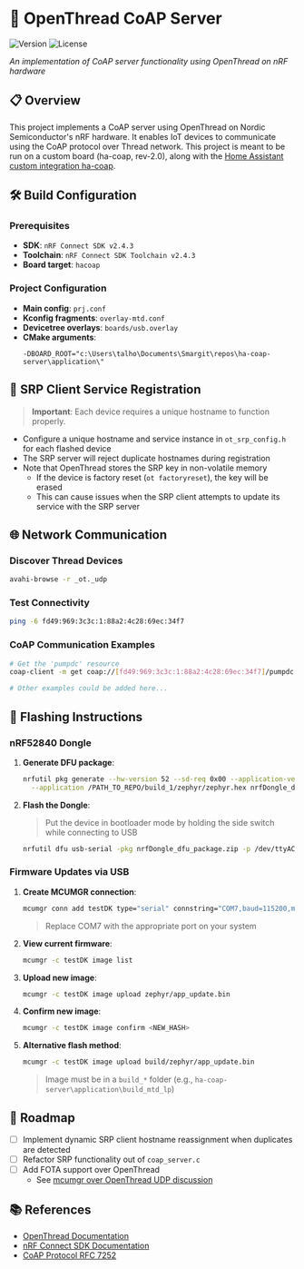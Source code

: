 # 📡 OpenThread CoAP Server

![Version](https://img.shields.io/badge/nRF%20SDK-v2.4-blue)
![License](https://img.shields.io/badge/license-MIT-green)

*An implementation of CoAP server functionality using OpenThread on nRF hardware*

## 📋 Overview

This project implements a CoAP server using OpenThread on Nordic Semiconductor's nRF hardware. It enables IoT devices to communicate using the CoAP protocol over Thread network.
This project is meant to be run on a custom board (ha-coap, rev-2.0), along with the [Home Assistant custom integration ha-coap](https://github.com/yanntalhouarne/ha-coap-integration).

## 🛠️ Build Configuration

### Prerequisites
- **SDK**: `nRF Connect SDK v2.4.3`
- **Toolchain**: `nRF Connect SDK Toolchain v2.4.3`
- **Board target**: `hacoap`

### Project Configuration
- **Main config**: `prj.conf`
- **Kconfig fragments**: `overlay-mtd.conf`
- **Devicetree overlays**: `boards/usb.overlay`
- **CMake arguments**:
  ```
  -DBOARD_ROOT="c:\Users\talho\Documents\Smargit\repos\ha-coap-server\application\"
  ```

## 🔄 SRP Client Service Registration

> **Important**: Each device requires a unique hostname to function properly.

- Configure a unique hostname and service instance in `ot_srp_config.h` for each flashed device
- The SRP server will reject duplicate hostnames during registration
- Note that OpenThread stores the SRP key in non-volatile memory
  - If the device is factory reset (`ot factoryreset`), the key will be erased
  - This can cause issues when the SRP client attempts to update its service with the SRP server

## 🌐 Network Communication

### Discover Thread Devices
```bash
avahi-browse -r _ot._udp
```

### Test Connectivity
```bash
ping -6 fd49:969:3c3c:1:88a2:4c28:69ec:34f7
```

### CoAP Communication Examples
```bash
# Get the 'pumpdc' resource
coap-client -m get coap://[fd49:969:3c3c:1:88a2:4c28:69ec:34f7]/pumpdc -v 6

# Other examples could be added here...
```

## 📲 Flashing Instructions

### nRF52840 Dongle

1. **Generate DFU package**:
   ```bash
   nrfutil pkg generate --hw-version 52 --sd-req 0x00 --application-version 1 \
     --application /PATH_TO_REPO/build_1/zephyr/zephyr.hex nrfDongle_dfu_package.zip
   ```

2. **Flash the Dongle**:
   > Put the device in bootloader mode by holding the side switch while connecting to USB
   ```bash
   nrfutil dfu usb-serial -pkg nrfDongle_dfu_package.zip -p /dev/ttyACM0
   ```

### Firmware Updates via USB

1. **Create MCUMGR connection**:
   ```bash
   mcumgr conn add testDK type="serial" connstring="COM7,baud=115200,mtu=512"
   ```
   > Replace COM7 with the appropriate port on your system

2. **View current firmware**:
   ```bash
   mcumgr -c testDK image list
   ```

3. **Upload new image**:
   ```bash
   mcumgr -c testDK image upload zephyr/app_update.bin
   ```

4. **Confirm new image**:
   ```bash
   mcumgr -c testDK image confirm <NEW_HASH>
   ```

5. **Alternative flash method**:
   ```bash
   mcumgr -c testDK image upload build/zephyr/app_update.bin
   ```
   > Image must be in a `build_*` folder (e.g., `ha-coap-server\application\build_mtd_lp`)

## 📝 Roadmap

- [ ] Implement dynamic SRP client hostname reassignment when duplicates are detected
- [ ] Refactor SRP functionality out of `coap_server.c`
- [ ] Add FOTA support over OpenThread
  - See [mcumgr over OpenThread UDP discussion](https://devzone.nordicsemi.com/f/nordic-q-a/96148/mcumgr-over-openthread-udp-error-8)

## 📚 References

- [OpenThread Documentation](https://openthread.io/guides)
- [nRF Connect SDK Documentation](https://developer.nordicsemi.com/nRF_Connect_SDK/doc/latest/nrf/index.html)
- [CoAP Protocol RFC 7252](https://tools.ietf.org/html/rfc7252)